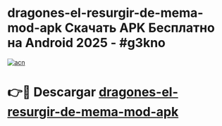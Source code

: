 # dragones-el-resurgir-de-mema-mod-apk Скачать APK Бесплатно на Android 2025 - #g3kno

[![acn](https://github.com/user-attachments/assets/0f9c940e-d8b0-45ae-aac7-cd30a18b3e1c)](https://apps.freeplayer.one?title=dragones-el-resurgir-de-mema-mod-apk&ref=9RF)

# 👉🔴 Descargar [dragones-el-resurgir-de-mema-mod-apk](https://apps.freeplayer.one?title=dragones-el-resurgir-de-mema-mod-apk&ref=9RF)